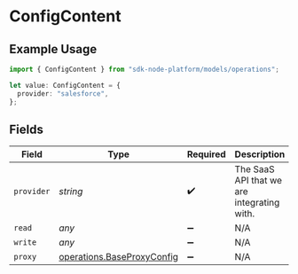 # ConfigContent

## Example Usage

```typescript
import { ConfigContent } from "sdk-node-platform/models/operations";

let value: ConfigContent = {
  provider: "salesforce",
};
```

## Fields

| Field                                                                    | Type                                                                     | Required                                                                 | Description                                                              | Example                                                                  |
| ------------------------------------------------------------------------ | ------------------------------------------------------------------------ | ------------------------------------------------------------------------ | ------------------------------------------------------------------------ | ------------------------------------------------------------------------ |
| `provider`                                                               | *string*                                                                 | :heavy_check_mark:                                                       | The SaaS API that we are integrating with.                               | salesforce                                                               |
| `read`                                                                   | *any*                                                                    | :heavy_minus_sign:                                                       | N/A                                                                      |                                                                          |
| `write`                                                                  | *any*                                                                    | :heavy_minus_sign:                                                       | N/A                                                                      |                                                                          |
| `proxy`                                                                  | [operations.BaseProxyConfig](../../models/operations/baseproxyconfig.md) | :heavy_minus_sign:                                                       | N/A                                                                      |                                                                          |